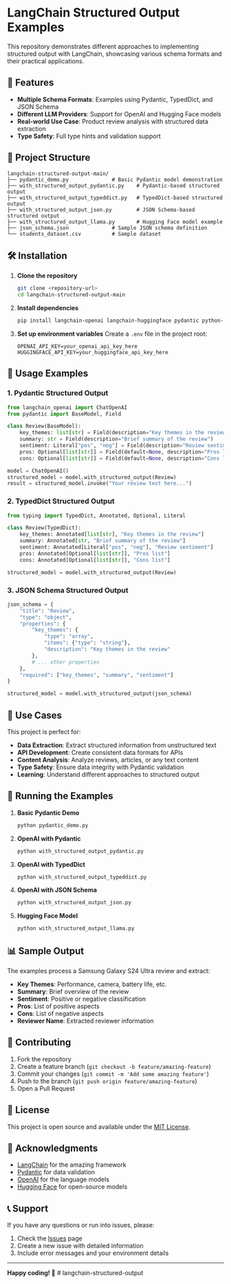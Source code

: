 # LangChain Structured Output Examples

This repository demonstrates different approaches to implementing structured output with LangChain, showcasing various schema formats and their practical applications.

## 🚀 Features

- **Multiple Schema Formats**: Examples using Pydantic, TypedDict, and JSON Schema
- **Different LLM Providers**: Support for OpenAI and Hugging Face models
- **Real-world Use Case**: Product review analysis with structured data extraction
- **Type Safety**: Full type hints and validation support

## 📁 Project Structure

```
langchain-structured-output-main/
├── pydantic_demo.py              # Basic Pydantic model demonstration
├── with_structured_output_pydantic.py    # Pydantic-based structured output
├── with_structured_output_typeddict.py   # TypedDict-based structured output
├── with_structured_output_json.py        # JSON Schema-based structured output
├── with_structured_output_llama.py       # Hugging Face model example
├── json_schema.json              # Sample JSON schema definition
└── students_dataset.csv          # Sample dataset
```

## 🛠️ Installation

1. **Clone the repository**
   ```bash
   git clone <repository-url>
   cd langchain-structured-output-main
   ```

2. **Install dependencies**
   ```bash
   pip install langchain-openai langchain-huggingface pydantic python-dotenv
   ```

3. **Set up environment variables**
   Create a `.env` file in the project root:
   ```env
   OPENAI_API_KEY=your_openai_api_key_here
   HUGGINGFACE_API_KEY=your_huggingface_api_key_here
   ```

## 📖 Usage Examples

### 1. Pydantic Structured Output

```python
from langchain_openai import ChatOpenAI
from pydantic import BaseModel, Field

class Review(BaseModel):
    key_themes: list[str] = Field(description="Key themes in the review")
    summary: str = Field(description="Brief summary of the review")
    sentiment: Literal["pos", "neg"] = Field(description="Review sentiment")
    pros: Optional[list[str]] = Field(default=None, description="Pros list")
    cons: Optional[list[str]] = Field(default=None, description="Cons list")

model = ChatOpenAI()
structured_model = model.with_structured_output(Review)
result = structured_model.invoke("Your review text here...")
```

### 2. TypedDict Structured Output

```python
from typing import TypedDict, Annotated, Optional, Literal

class Review(TypedDict):
    key_themes: Annotated[list[str], "Key themes in the review"]
    summary: Annotated[str, "Brief summary of the review"]
    sentiment: Annotated[Literal["pos", "neg"], "Review sentiment"]
    pros: Annotated[Optional[list[str]], "Pros list"]
    cons: Annotated[Optional[list[str]], "Cons list"]

structured_model = model.with_structured_output(Review)
```

### 3. JSON Schema Structured Output

```python
json_schema = {
    "title": "Review",
    "type": "object",
    "properties": {
        "key_themes": {
            "type": "array",
            "items": {"type": "string"},
            "description": "Key themes in the review"
        },
        # ... other properties
    },
    "required": ["key_themes", "summary", "sentiment"]
}

structured_model = model.with_structured_output(json_schema)
```

## 🎯 Use Cases

This project is perfect for:

- **Data Extraction**: Extract structured information from unstructured text
- **API Development**: Create consistent data formats for APIs
- **Content Analysis**: Analyze reviews, articles, or any text content
- **Type Safety**: Ensure data integrity with Pydantic validation
- **Learning**: Understand different approaches to structured output

## 🔧 Running the Examples

1. **Basic Pydantic Demo**
   ```bash
   python pydantic_demo.py
   ```

2. **OpenAI with Pydantic**
   ```bash
   python with_structured_output_pydantic.py
   ```

3. **OpenAI with TypedDict**
   ```bash
   python with_structured_output_typeddict.py
   ```

4. **OpenAI with JSON Schema**
   ```bash
   python with_structured_output_json.py
   ```

5. **Hugging Face Model**
   ```bash
   python with_structured_output_llama.py
   ```

## 📊 Sample Output

The examples process a Samsung Galaxy S24 Ultra review and extract:

- **Key Themes**: Performance, camera, battery life, etc.
- **Summary**: Brief overview of the review
- **Sentiment**: Positive or negative classification
- **Pros**: List of positive aspects
- **Cons**: List of negative aspects
- **Reviewer Name**: Extracted reviewer information

## 🤝 Contributing

1. Fork the repository
2. Create a feature branch (`git checkout -b feature/amazing-feature`)
3. Commit your changes (`git commit -m 'Add some amazing feature'`)
4. Push to the branch (`git push origin feature/amazing-feature`)
5. Open a Pull Request

## 📝 License

This project is open source and available under the [MIT License](LICENSE).

## 🙏 Acknowledgments

- [LangChain](https://github.com/langchain-ai/langchain) for the amazing framework
- [Pydantic](https://github.com/pydantic/pydantic) for data validation
- [OpenAI](https://openai.com/) for the language models
- [Hugging Face](https://huggingface.co/) for open-source models

## 📞 Support

If you have any questions or run into issues, please:

1. Check the [Issues](https://github.com/your-username/langchain-structured-output/issues) page
2. Create a new issue with detailed information
3. Include error messages and your environment details

---

**Happy coding! 🚀**
#   l a n g c h a i n - s t r u c t u r e d - o u t p u t  
 